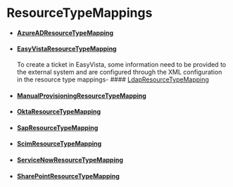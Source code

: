 # ResourceTypeMappings

- #### [AzureADResourceTypeMapping](/docs/identitymanager/6.1/identitymanager/integration-guide/toolkit/xml-configuration/connectors/resourcetypemappings/azureadresourcetypemapping/index.md)
- #### [EasyVistaResourceTypeMapping](/docs/identitymanager/6.1/identitymanager/integration-guide/toolkit/xml-configuration/connectors/resourcetypemappings/easyvistaresourcetypemapping/index.md)
  To create a ticket in EasyVista, some information need to be provided to the external system and
  are configured through the XML configuration in the resource type mappings- ####
  [LdapResourceTypeMapping](/docs/identitymanager/6.1/identitymanager/integration-guide/toolkit/xml-configuration/connectors/resourcetypemappings/ldapresourcetypemapping/index.md)
- #### [ManualProvisioningResourceTypeMapping](/docs/identitymanager/6.1/identitymanager/integration-guide/toolkit/xml-configuration/connectors/resourcetypemappings/manualprovisioningresourcetypemapping/index.md)
- #### [OktaResourceTypeMapping](/docs/identitymanager/6.1/identitymanager/integration-guide/toolkit/xml-configuration/connectors/resourcetypemappings/oktaresourcetypemapping/index.md)
- #### [SapResourceTypeMapping](/docs/identitymanager/6.1/identitymanager/integration-guide/toolkit/xml-configuration/connectors/resourcetypemappings/sapresourcetypemapping/index.md)
- #### [ScimResourceTypeMapping](/docs/identitymanager/6.1/identitymanager/integration-guide/toolkit/xml-configuration/connectors/resourcetypemappings/scimresourcetypemapping/index.md)
- #### [ServiceNowResourceTypeMapping](/docs/identitymanager/6.1/identitymanager/integration-guide/toolkit/xml-configuration/connectors/resourcetypemappings/servicenowresourcetypemapping/index.md)
- #### [SharePointResourceTypeMapping](/docs/identitymanager/6.1/identitymanager/integration-guide/toolkit/xml-configuration/connectors/resourcetypemappings/sharepointresourcetypemapping/index.md)
